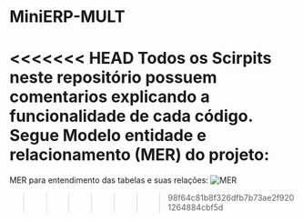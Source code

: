 # MiniERP-MULT
<<<<<<< HEAD
Todos os Scirpits neste repositório possuem comentarios explicando a funcionalidade de cada código.
Segue Modelo entidade e relacionamento (MER) do projeto:
=======
MER para entendimento das tabelas e suas relações:
![MER](https://user-images.githubusercontent.com/58272979/177070617-f5f99b3a-2e56-4124-b2e8-d9c6c3ded215.png)
>>>>>>> 98f64c81b8f326dfb7b73ae2f9201264884cbf5d
